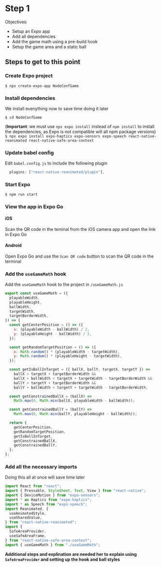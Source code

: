 # Step 1

Objectives:
 - Setup an Expo app
 - Add all dependencies
 - Add the game math using a pre-build hook
 - Setup the game area and a static ball

## Steps to get to this point

### Create Expo project

`$ npx create-expo-app NodeConfGame`

### Install dependencies
We install evenything now to save time doing it later

`$ cd NodeConfGame`

(**Important**: we must use `npx expo install` instead of `npm install` to install the dependencies, as Expo is not compatible will all npm package versions)
`$ npx expo install expo-haptics expo-sensors expo-speech react-native-reanimated react-native-safe-area-context`

### Update babel config

Edit `babel.config.js` to include the following plugin

```js
  plugins: ["react-native-reanimated/plugin"],
```

### Start Expo

`$ npm run start`

### View the app in Expo Go

#### iOS
Scan the QR code in the teminal from the iOS camera app and open the link in Expo Go

#### Android
Open Expo Go and use the `Scan QR code` button to scan the QR code in the terminal

### Add the `useGameMath` hook
Add the `useGameMath` hook to the project in `/useGameMath.js`

```js
export const useGameMath = ({
  playableWidth,
  playableHeight,
  ballWidth,
  targetWidth,
  targetBorderWidth,
}) => {
  const getCenterPosition = () => ({
    x: (playableWidth - ballWidth) / 2,
    y: (playableHeight - ballWidth) / 2,
  });

  const getRandomTargetPosition = () => ({
    x: Math.random() * (playableWidth - targetWidth),
    y: Math.random() * (playableHeight - targetWidth),
  });

  const getIsBallInTarget = ({ ballX, ballY, targetX, targetY }) =>
    ballX > targetX + targetBorderWidth &&
    ballX + ballWidth < targetX + targetWidth - targetBorderWidth &&
    ballY > targetY + targetBorderWidth &&
    ballY + ballWidth < targetY + targetWidth - targetBorderWidth;

  const getConstrainedBallX = (ballX) =>
    Math.max(0, Math.min(ballX, playableWidth - ballWidth));

  const getConstrainedBallY = (ballY) =>
    Math.max(0, Math.min(ballY, playableHeight - ballWidth));

  return {
    getCenterPosition,
    getRandomTargetPosition,
    getIsBallInTarget,
    getConstrainedBallX,
    getConstrainedBallY,
  };
};
```

### Add all the necessary imports

Doing this all at once will save time later

```js
import React from "react";
import { Pressable, StyleSheet, Text, View } from "react-native";
import { DeviceMotion } from "expo-sensors";
import * as Haptics from "expo-haptics";
import * as Speech from "expo-speech";
import Reanimated, {
  useAnimatedStyle,
  useSharedValue,
} from "react-native-reanimated";
import {
  SafeAreaProvider,
  useSafeAreaFrame,
} from "react-native-safe-area-context";
import { useGameMath } from "./useGameMath";
```

**Additional steps and explination are needed her to explain using `SafeAreaProvider` and setting up the hook and ball styles**
